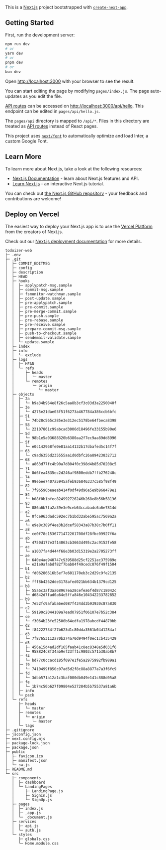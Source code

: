 This is a [Next.js](https://nextjs.org/) project bootstrapped with [`create-next-app`](https://github.com/vercel/next.js/tree/canary/packages/create-next-app).

## Getting Started

First, run the development server:

```bash
npm run dev
# or
yarn dev
# or
pnpm dev
# or
bun dev
```

Open [http://localhost:3000](http://localhost:3000) with your browser to see the result.

You can start editing the page by modifying `pages/index.js`. The page auto-updates as you edit the file.

[API routes](https://nextjs.org/docs/api-routes/introduction) can be accessed on [http://localhost:3000/api/hello](http://localhost:3000/api/hello). This endpoint can be edited in `pages/api/hello.js`.

The `pages/api` directory is mapped to `/api/*`. Files in this directory are treated as [API routes](https://nextjs.org/docs/api-routes/introduction) instead of React pages.

This project uses [`next/font`](https://nextjs.org/docs/basic-features/font-optimization) to automatically optimize and load Inter, a custom Google Font.

## Learn More

To learn more about Next.js, take a look at the following resources:

- [Next.js Documentation](https://nextjs.org/docs) - learn about Next.js features and API.
- [Learn Next.js](https://nextjs.org/learn) - an interactive Next.js tutorial.

You can check out [the Next.js GitHub repository](https://github.com/vercel/next.js/) - your feedback and contributions are welcome!

## Deploy on Vercel

The easiest way to deploy your Next.js app is to use the [Vercel Platform](https://vercel.com/new?utm_medium=default-template&filter=next.js&utm_source=create-next-app&utm_campaign=create-next-app-readme) from the creators of Next.js.

Check out our [Next.js deployment documentation](https://nextjs.org/docs/deployment) for more details.

```
todoizer-web
├─ .env
├─ .git
│  ├─ COMMIT_EDITMSG
│  ├─ config
│  ├─ description
│  ├─ HEAD
│  ├─ hooks
│  │  ├─ applypatch-msg.sample
│  │  ├─ commit-msg.sample
│  │  ├─ fsmonitor-watchman.sample
│  │  ├─ post-update.sample
│  │  ├─ pre-applypatch.sample
│  │  ├─ pre-commit.sample
│  │  ├─ pre-merge-commit.sample
│  │  ├─ pre-push.sample
│  │  ├─ pre-rebase.sample
│  │  ├─ pre-receive.sample
│  │  ├─ prepare-commit-msg.sample
│  │  ├─ push-to-checkout.sample
│  │  ├─ sendemail-validate.sample
│  │  └─ update.sample
│  ├─ index
│  ├─ info
│  │  └─ exclude
│  ├─ logs
│  │  ├─ HEAD
│  │  └─ refs
│  │     ├─ heads
│  │     │  └─ master
│  │     └─ remotes
│  │        └─ origin
│  │           └─ master
│  ├─ objects
│  │  ├─ 2a
│  │  │  └─ b9a34b964e8f26c5aa8b3cf3c03d3a2250040f
│  │  ├─ 3e
│  │  │  └─ 4275e21dae03f51f6273a467784a386ccb6bfc
│  │  ├─ 51
│  │  │  └─ 74b28c565c285e3e312ec5178be64fbeca8398
│  │  ├─ 58
│  │  │  └─ 22107861c99abcad3006d18496fe33155b90e6
│  │  ├─ 5d
│  │  │  └─ 98b1e5a03688320b6380aa2f7ec9aa89dd8996
│  │  ├─ 5f
│  │  │  └─ e0c142968fe0e81aa14132b17dbafed5c14f7f
│  │  ├─ 63
│  │  │  └─ c9ad6356d235555aa1d0dbfc26a89423832712
│  │  ├─ 68
│  │  │  └─ a863d77fc4b90a7d804f0c398d4b85d70208c5
│  │  ├─ 71
│  │  │  └─ 8d6fea4835ec2d246af9800eddb7ffb276240c
│  │  ├─ 74
│  │  │  └─ 99ebee7407a5945afeb936846337c585f98f49
│  │  ├─ 82
│  │  │  └─ 7f96590beaeab414f0df49d96a5e9b968479e1
│  │  ├─ 84
│  │  │  └─ b08f0b1bfec824992726246b268e8b56b58136
│  │  ├─ 93
│  │  │  └─ 086a6b7fa2a39e3e9ceb64ccabadc6a6e7814d
│  │  ├─ a2
│  │  │  └─ 0fce963dadc592ec7b1bd32abe595ac7569a2a
│  │  ├─ a6
│  │  │  └─ e9e8c389f4ee3b2dcef58343a87b38c7b0ff11
│  │  ├─ a8
│  │  │  └─ ce0f78c1536771472201708df28fbc09927f6a
│  │  ├─ ab
│  │  │  └─ 4750d177e3f14063cb3663d495c2ac9152fe58
│  │  ├─ ac
│  │  │  └─ a1037fa4d444f68e3b03d15319e2a2705273ff
│  │  ├─ ae
│  │  │  ├─ 640e4ae940747c939588d25cf2251ac375989e
│  │  │  └─ e21e9afabdf82f7bab84f49cedc076f49f1504
│  │  ├─ b1
│  │  │  └─ fd06286616b5ef7e601170eb3c2d29c9fe2135
│  │  ├─ b2
│  │  │  └─ fff8b4262dde3178afed021bb634b1379cd125
│  │  ├─ b8
│  │  │  ├─ 55a6c3af3aa68967ea28cefea6f4d87c18042c
│  │  │  └─ d6842d7fad0a64e5ffa846e104342233782852
│  │  ├─ b9
│  │  │  └─ 7e52fc9afaba6ed087f434dd3b93930c87a830
│  │  ├─ c2
│  │  │  └─ 59190c2044109a7ead07951f06107e7b52c384
│  │  ├─ ce
│  │  │  └─ f3064b23fe52500b64edfa1978abcdf44870bb
│  │  ├─ d2
│  │  │  └─ f84222734f27b623d1c80dda3561b04d1284af
│  │  ├─ d3
│  │  │  └─ 7f87653112a70b274a70d9494f0ec1cb435429
│  │  ├─ d5
│  │  │  ├─ 456a15d4ad2df165faab41c8ec8348e5d031f6
│  │  │  └─ 958824c8f34ab9ef23ff1c9803c571b30ab8b7
│  │  ├─ f4
│  │  │  └─ bd77c0ccacd185f097e1fe5a2975992fb989a1
│  │  ├─ f9
│  │  │  └─ 7410499f850c07ad5d2f8c88a8877a7a3f6fc9
│  │  ├─ fd
│  │  │  └─ 3dbb571a12a1c3baf000db049e141c888d05a8
│  │  ├─ fe
│  │  │  └─ 1b74c50b627f09804e527284b5b75537a81a6b
│  │  ├─ info
│  │  └─ pack
│  └─ refs
│     ├─ heads
│     │  └─ master
│     ├─ remotes
│     │  └─ origin
│     │     └─ master
│     └─ tags
├─ .gitignore
├─ jsconfig.json
├─ next.config.mjs
├─ package-lock.json
├─ package.json
├─ public
│  ├─ favicon.ico
│  ├─ manifest.json
│  └─ sw.js
├─ README.md
└─ src
   ├─ components
   │  ├─ dashboard
   │  └─ LandingPages
   │     ├─ LandingPage.js
   │     ├─ SignIn.js
   │     └─ SignUp.js
   ├─ pages
   │  ├─ index.js
   │  ├─ _app.js
   │  └─ _document.js
   ├─ services
   │  ├─ api.js
   │  └─ auth.js
   └─ styles
      ├─ globals.css
      └─ Home.module.css

```